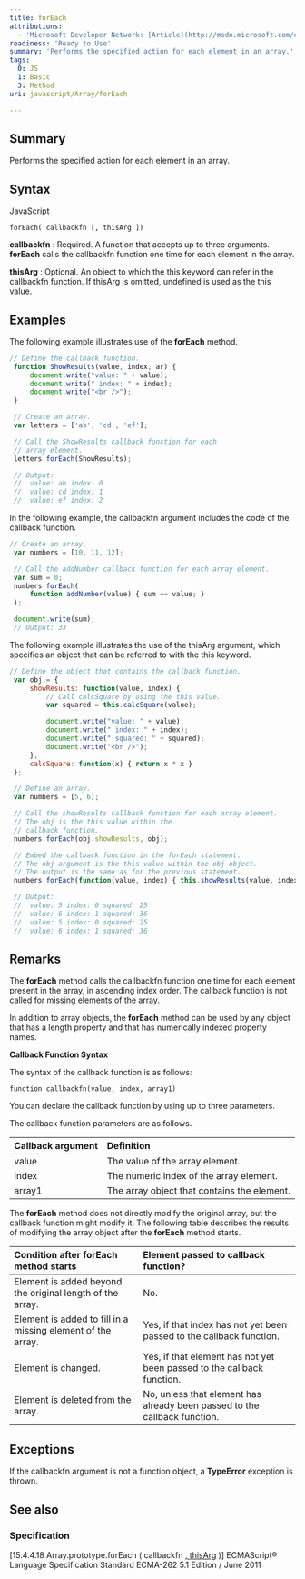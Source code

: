 ```yaml
---
title: forEach
attributions:
  - 'Microsoft Developer Network: [Article](http://msdn.microsoft.com/en-us/library/ie/ff679980(v=vs.94).aspx)'
readiness: 'Ready to Use'
summary: 'Performs the specified action for each element in an array.'
tags:
  0: JS
  1: Basic
  3: Method
uri: javascript/Array/forEach

---
```

## Summary

Performs the specified action for each element in an array.

## Syntax

<span class="language">JavaScript</span>

    forEach( callbackfn [, thisArg ])

**callbackfn**
:   Required. A function that accepts up to three arguments. **forEach** calls the callbackfn function one time for each element in the array.

**thisArg**
:   Optional. An object to which the this keyword can refer in the callbackfn function. If thisArg is omitted, undefined is used as the this value.

## Examples

The following example illustrates use of the **forEach** method.

``` js
// Define the callback function.
 function ShowResults(value, index, ar) {
     document.write("value: " + value);
     document.write(" index: " + index);
     document.write("<br />");
 }

 // Create an array.
 var letters = ['ab', 'cd', 'ef'];

 // Call the ShowResults callback function for each
 // array element.
 letters.forEach(ShowResults);

 // Output:
 //  value: ab index: 0
 //  value: cd index: 1
 //  value: ef index: 2
```

In the following example, the callbackfn argument includes the code of the callback function.

``` js
// Create an array.
 var numbers = [10, 11, 12];

 // Call the addNumber callback function for each array element.
 var sum = 0;
 numbers.forEach(
     function addNumber(value) { sum += value; }
 );

 document.write(sum);
 // Output: 33
```

The following example illustrates the use of the thisArg argument, which specifies an object that can be referred to with the this keyword.

``` js
// Define the object that contains the callback function.
 var obj = {
     showResults: function(value, index) {
         // Call calcSquare by using the this value.
         var squared = this.calcSquare(value);

         document.write("value: " + value);
         document.write(" index: " + index);
         document.write(" squared: " + squared);
         document.write("<br />");
     },
     calcSquare: function(x) { return x * x }
 };

 // Define an array.
 var numbers = [5, 6];

 // Call the showResults callback function for each array element.
 // The obj is the this value within the
 // callback function.
 numbers.forEach(obj.showResults, obj);

 // Embed the callback function in the forEach statement.
 // The obj argument is the this value within the obj object.
 // The output is the same as for the previous statement.
 numbers.forEach(function(value, index) { this.showResults(value, index) }, obj);

 // Output:
 //  value: 5 index: 0 squared: 25
 //  value: 6 index: 1 squared: 36
 //  value: 5 index: 0 squared: 25
 //  value: 6 index: 1 squared: 36
```

## Remarks

The **forEach** method calls the callbackfn function one time for each element present in the array, in ascending index order. The callback function is not called for missing elements of the array.

In addition to array objects, the **forEach** method can be used by any object that has a length property and that has numerically indexed property names.

**Callback Function Syntax**

The syntax of the callback function is as follows:

`function callbackfn(value, index, array1)`

You can declare the callback function by using up to three parameters.

The callback function parameters are as follows.

|Callback argument|Definition|
|:----------------|:---------|
|value|The value of the array element.|
|index|The numeric index of the array element.|
|array1|The array object that contains the element.|

The **forEach** method does not directly modify the original array, but the callback function might modify it. The following table describes the results of modifying the array object after the **forEach** method starts.

|Condition after **forEach** method starts|Element passed to callback function?|
|:----------------------------------------|:-----------------------------------|
|Element is added beyond the original length of the array.|No.|
|Element is added to fill in a missing element of the array.|Yes, if that index has not yet been passed to the callback function.|
|Element is changed.|Yes, if that element has not yet been passed to the callback function.|
|Element is deleted from the array.|No, unless that element has already been passed to the callback function.|

## Exceptions

If the callbackfn argument is not a function object, a **TypeError** exception is thrown.

## See also

### Specification

[15.4.4.18 Array.prototype.forEach ( callbackfn [ , thisArg](http://www.ecma-international.org/ecma-262/5.1/#sec-15.4.4.18) )] ECMAScript® Language Specification Standard ECMA-262 5.1 Edition / June 2011

